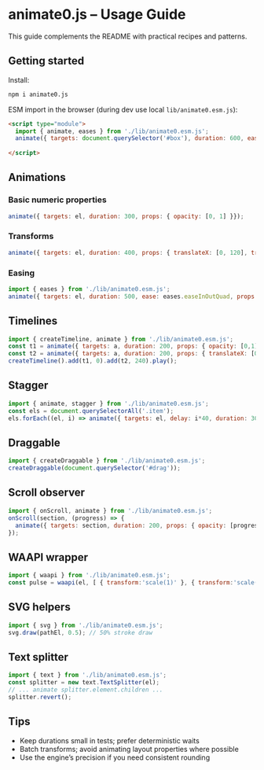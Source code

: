 # animate0.js – Usage Guide

This guide complements the README with practical recipes and patterns.

## Getting started

Install:
```bash
npm i animate0.js
```

ESM import in the browser (during dev use local `lib/animate0.esm.js`):
```html
<script type="module">
  import { animate, eases } from './lib/animate0.esm.js';
  animate({ targets: document.querySelector('#box'), duration: 600, ease: eases.easeInOutQuad, props: { opacity: [0,1], translateX: [0, 160] } });
  
</script>
```

## Animations

### Basic numeric properties
```js
animate({ targets: el, duration: 300, props: { opacity: [0, 1] }});
```

### Transforms
```js
animate({ targets: el, duration: 400, props: { translateX: [0, 120], translateY: [0, 24], scaleX: [0.9, 1], scaleY: [0.9, 1] }});
```

### Easing
```js
import { eases } from './lib/animate0.esm.js';
animate({ targets: el, duration: 500, ease: eases.easeInOutQuad, props: { opacity: [0,1] }});
```

## Timelines
```js
import { createTimeline, animate } from './lib/animate0.esm.js';
const t1 = animate({ targets: a, duration: 200, props: { opacity: [0,1] }});
const t2 = animate({ targets: a, duration: 200, props: { translateX: [0, 80] }});
createTimeline().add(t1, 0).add(t2, 240).play();
```

## Stagger
```js
import { animate, stagger } from './lib/animate0.esm.js';
const els = document.querySelectorAll('.item');
els.forEach((el, i) => animate({ targets: el, delay: i*40, duration: 300, props: { translateY: [12,0], opacity: [0,1] }}));
```

## Draggable
```js
import { createDraggable } from './lib/animate0.esm.js';
createDraggable(document.querySelector('#drag'));
```

## Scroll observer
```js
import { onScroll, animate } from './lib/animate0.esm.js';
onScroll(section, (progress) => {
  animate({ targets: section, duration: 200, props: { opacity: [progress, 1] }});
});
```

## WAAPI wrapper
```js
import { waapi } from './lib/animate0.esm.js';
const pulse = waapi(el, [ { transform:'scale(1)' }, { transform:'scale(1.04)' }, { transform:'scale(1)' } ], { duration: 1200, iterations: Infinity, easing: 'ease-in-out' });
```

## SVG helpers
```js
import { svg } from './lib/animate0.esm.js';
svg.draw(pathEl, 0.5); // 50% stroke draw
```

## Text splitter
```js
import { text } from './lib/animate0.esm.js';
const splitter = new text.TextSplitter(el);
// ... animate splitter.element.children ...
splitter.revert();
```

## Tips
- Keep durations small in tests; prefer deterministic waits
- Batch transforms; avoid animating layout properties where possible
- Use the engine’s precision if you need consistent rounding


